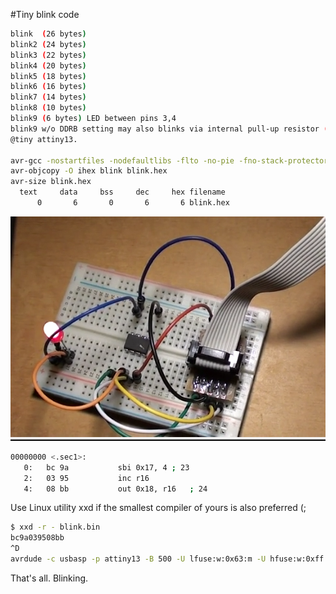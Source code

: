 #Tiny blink code
```sh
blink  (26 bytes)
blink2 (24 bytes)
blink3 (22 bytes)
blink4 (20 bytes)
blink5 (18 bytes)
blink6 (16 bytes)
blink7 (14 bytes)
blink8 (10 bytes)
blink9 (6 bytes) LED between pins 3,4
blink9 w/o DDRB setting may also blinks via internal pull-up resistor (but this is not a conventional blink anyway)
@tiny attiny13.

avr-gcc -nostartfiles -nodefaultlibs -flto -no-pie -fno-stack-protector -fno-pic -Wall -Os -mmcu=attiny13 -o blink blink6.S
avr-objcopy -O ihex blink blink.hex
avr-size blink.hex
  text	   data	    bss	    dec	    hex	filename
      0	      6	      0	      6	      6	blink.hex
```
![screenshot](blink.png)

```sh
00000000 <.sec1>:
   0:	bc 9a       	sbi	0x17, 4	; 23
   2:	03 95       	inc	r16
   4:	08 bb       	out	0x18, r16	; 24
```
Use Linux utility xxd if the smallest compiler of yours is also preferred (;
```sh
$ xxd -r - blink.bin
bc9a039508bb
^D
avrdude -c usbasp -p attiny13 -B 500 -U lfuse:w:0x63:m -U hfuse:w:0xff:m  -U flash:w:blink.bin:r
```
That's all.
Blinking.
